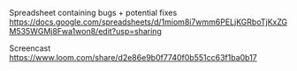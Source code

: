 Spreadsheet containing bugs + potential fixes
https://docs.google.com/spreadsheets/d/1miom8i7wmm6PELjKGRboTjKxZGM535WGMj8Fwa1won8/edit?usp=sharing

Screencast
https://www.loom.com/share/d2e86e9b0f7740f0b551cc63f1ba0b17
